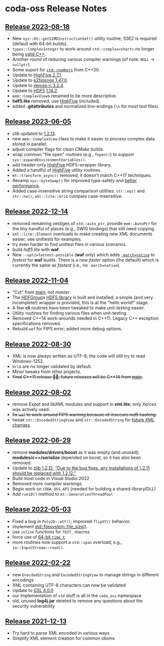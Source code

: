 ﻿# coda-oss Release Notes

## [Release 2023-08-18](https://github.com/mdaus/coda-oss/releases/tag/2023-08-18)
* New `sys::OS::getSIMDInstructionSet()` utility routine; SSE2 is required (default with 64-bit builds).
* `types::ComplexInteger` to work-around `std::complex<short>` no longer being [valid C++](https://en.cppreference.com/w/cpp/numeric/complex).
* Another round of reducing various compiler warnings (of note: `NULL` -> `nullptr`).
* Some suport for [`std::numbers`](https://en.cppreference.com/w/cpp/header/numbers) from C++20.
* Update to [HighFive 2.7.1](https://github.com/BlueBrain/HighFive/releases/tag/v2.7.1).
* Update to [e2fsprogs 1.47.0](https://e2fsprogs.sourceforge.net/e2fsprogs-release.html#1.47.0).
* Update to [xerces-c 3.2.4](https://issues.apache.org/jira/secure/ReleaseNote.jspa?version=12350542&styleName=Text&projectId=10510).
* Update to [HDF5](https://www.hdfgroup.org/) [1.14.2](https://github.com/HDFGroup/hdf5/releases/tag/hdf5-1_14_2).
* `mem::ComplexView`s renamed to be more descriptive.
* **hdf5.lite** removed, use [HighFive](https://github.com/BlueBrain/HighFive/) (included).
* added **.gitattributes** and normalized line-endings (`\n` for most text files).

## [Release 2023-06-05](https://github.com/mdaus/coda-oss/releases/tag/2023-06-05)
* *zlib* updated to [1.2.13](https://github.com/madler/zlib/releases/tag/v1.2.13).
* new `mem::ComplexView` class to make it easier to process complex data stored in parallel. 
* adjust compiler flags for clean *CMake* builds.
* wrap common "file open" routines (e.g., `fopen()`) to support `sys::expandEnvironmentVariables()`.
* add header-only [HighFive](https://github.com/BlueBrain/HighFive) HDF5-wrapper library.
* Added a handful of [HighFive](https://github.com/BlueBrain/HighFive) utility routines.
* `mt::transform_async()` removed, it doesn't match C++17 techniques.
* Revamp `sys::byteSwap()` for improved type-safety and
  [better performance](https://devblogs.microsoft.com/cppblog/a-tour-of-4-msvc-backend-improvements/).
 * Added case-insensitive string comparison utilities: `str::eq()` and `str::ne()`;
   `xml::lite::Uri`s compare case-insensitive.

## [Release 2022-12-14](https://github.com/mdaus/coda-oss/releases/tag/2022-12-14)
* removed remaining vestiges of `std::auto_ptr`, provide `mem::AutoPtr` for the tiny handful of
  places (e.g., SWIG bindings) that still need copying.
* `xml::lite::Element` overloads to make creating new XML documents easier; see unittests for examples.
* try even harder to find unittest files in various scenarios.
* build *hdf5.lite* with **waf**.
* New `--optz=fastest-possible` (**waf** only) which adds
  [`-march=native`](https://gcc.gnu.org/onlinedocs/gcc-12.2.0/gcc/x86-Options.html#x86-Options)
  to *fastest* for **waf** builds.  There is a new *faster* option (the default) which is currently
  the same as *fastest* (i.e., no `-march=native`).

## [Release 2022-11-04](https://github.com/mdaus/coda-oss/releases/tag/2022-11-04)
* "Cut" from [main](https://github.com/mdaus/coda-oss/tree/main), not *master*.
* The [HDFGroup](https://hdfgroup.org/)s [HDF5 library](https://github.com/HDFGroup/hdf5) is built
   and installed; a simple (and very incomplete!) wrapper is provided, this is at the "hello world!" stage.
* A few **cli** routines have been tweaked to make unit-testing easier.
* Utility routines for finding various files when unit-testing.
* Removed C++14 work-arounds needed in C++11. Legacy C++ exception specifications removed.
* Rebuild `waf` for FIPS error; added more debug options.
 
## [Release 2022-08-30](https://github.com/mdaus/coda-oss/releases/tag/2022-08-30)
* XML is now always written as UTF-8; the code will still try to read Windows-1252.
* `Uri`s are no longer validated by default.
* Minor tweaks from other projects.
* ~~Final C++11 release 🤞🏻; future releases will be C++14 from [main](https://github.com/mdaus/coda-oss/tree/main).~~

## [Release 2022-08-02](https://github.com/mdaus/coda-oss/releases/tag/2022-08-02)
* remove *Expat* and *libXML* modules and support in **xml.lite**; only *Xerces* was actively used.
* ~~fix `waf` to work-around FIPS warning because of insecure *md5* hashing.~~
* tweak `str::EncodedStringView` and `str::EncodedString` for
  [future XML changes](https://github.com/mdaus/coda-oss/tree/feature/always-write-xml-as-utf8).

## [Release 2022-06-29](https://github.com/mdaus/coda-oss/releases/tag/2022-06-29)
* remove **modules/drivers/boost** as it was empty (and unused);
  **modules/c++/serialize** depended on boost, so it has also been removed.
* Update to [zlib 1.2.12](https://www.zlib.net/zlib-1.2.12.tar.gz),
  ["Due to the bug fixes, any installations of 1.2.11 should be replaced with 1.2.12."](https://www.zlib.net/)
* Build most code in Visual Studio 2022
* Removed more compiler warnings
* Begin work on `CODA_OSS_API` (needed for building a shared-library/DLL)
* Add `run1D()` method to `mt::GenerationThreadPool` 

## [Release 2022-05-03](https://github.com/mdaus/coda-oss/releases/tag/2022-05-03)
* Fixed a bug in `Poly2D::atY()`; improved `flipXY()` behavior.
* Implement [std::filesystem::file_size()](https://en.cppreference.com/w/cpp/filesystem/file_size).
* use `inline` functions for `TEST_` macros
* force use of [64-bit `time_t`](https://en.wikipedia.org/wiki/Year_2038_problem)
* more routines now support a `std::span` overload; e.g., `io::InputStream::read()`.

## [Release 2022-02-22](https://github.com/mdaus/coda-oss/releases/tag/2022-02-22)
* new `EnocdedString` and `EncodedStringView` to manage strings in different encodings
* XML containing UTF-8 characters can now be validated
* Update to [GSL 4.0.0](https://github.com/microsoft/GSL/releases/tag/v4.0.0)
* our implementation of `std` stuff is all in the `coda_oss` namespace
* old, unused **log4j.jar** deleted to remove any questions about the security vulnerability

## [Release 2021-12-13](https://github.com/mdaus/coda-oss/releases/tag/2021-12-13)
* Try hard to parse XML encoded in various ways
* Simplify XML element creation for common idioms
